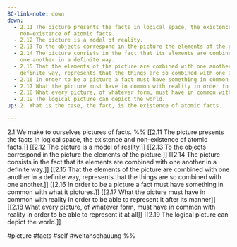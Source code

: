 ```yaml
---
BC-link-note: down
down:
  - 2.11 The picture presents the facts in logical space, the existence and
    non-existence of atomic facts.
  - 2.12 The picture is a model of reality.
  - 2.13 To the objects correspond in the picture the elements of the picture.
  - 2.14 The picture consists in the fact that its elements are combined with
    one another in a definite way.
  - 2.15 That the elements of the picture are combined with one another in a
    definite way, represents that the things are so combined with one another.
  - 2.16 In order to be a picture a fact must have something in common with what it pictures.
  - 2.17 What the picture must have in common with reality in order to be able to represent it after its manner
  - 2.18 What every picture, of whatever form, must have in common with reality in order to be able to represent it at all
  - 2.19 The logical picture can depict the world.
up: 2. What is the case, the fact, is the existence of atomic facts.

---
```

2.1 We make to ourselves pictures of facts.
%%
[[2.11 The picture presents the facts in logical space, the existence and non-existence of atomic facts.]]
[[2.12 The picture is a model of reality.]]
[[2.13 To the objects correspond in the picture the elements of the picture.]]
[[2.14 The picture consists in the fact that its elements are combined with one another in a definite way.]]
[[2.15 That the elements of the picture are combined with one another in a definite way, represents that the things are so combined with one another.]]
[[2.16 In order to be a picture a fact must have something in common with what it pictures.]]
[[2.17 What the picture must have in common with reality in order to be able to represent it after its manner]]
[[2.18 What every picture, of whatever form, must have in common with reality in order to be able to represent it at all]]
[[2.19 The logical picture can depict the world.]]

#picture #facts #self #weltanschauung %%